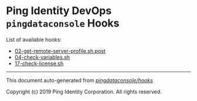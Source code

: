 
# Ping Identity DevOps `pingdataconsole` Hooks
List of available hooks:
* [02-get-remote-server-profile.sh.post](02-get-remote-server-profile.sh.post.md)
* [04-check-variables.sh](04-check-variables.sh.md)
* [17-check-license.sh](17-check-license.sh.md)

---
This document auto-generated from _[pingdataconsole/hooks](https://github.com/pingidentity/pingidentity-docker-builds/blob/master/pingdataconsole/hooks)_

Copyright (c)  2019 Ping Identity Corporation. All rights reserved.
